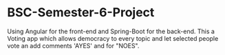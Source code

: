 # BSC-Semester-6-Project
Using Angular for the front-end and Spring-Boot for the back-end. This a Voting app which allows democracy to every topic and let selected people vote an add comments 'AYES' and for "NOES". 
